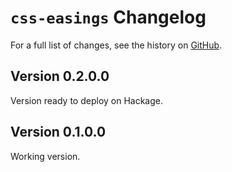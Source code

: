 # `css-easings` Changelog

For a full list of changes, see the history on [GitHub](https://github.com/hapytex/css-easings).

## Version 0.2.0.0

Version ready to deploy on Hackage.

## Version 0.1.0.0

Working version.
